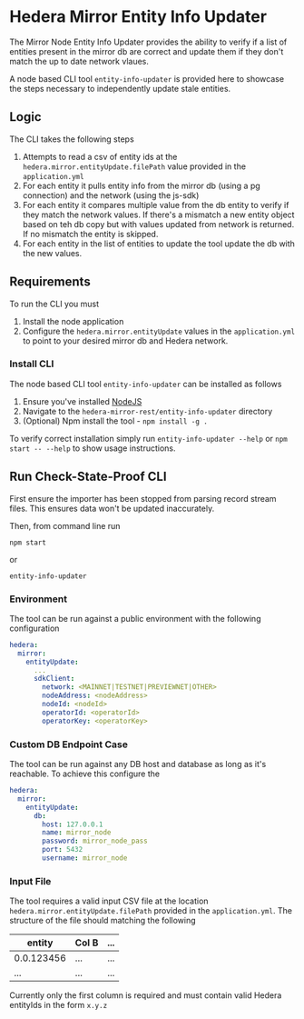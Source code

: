 # Hedera Mirror Entity Info Updater

The Mirror Node Entity Info Updater provides the ability to verify if a list of entities present in the mirror db are correct and update them if they don't match the up to date network vlaues.

A node based CLI tool `entity-info-updater` is provided here to showcase the steps necessary to independently update stale entities.

## Logic
The CLI takes the following steps

1. Attempts to read a csv of entity ids at the `hedera.mirror.entityUpdate.filePath` value provided in the `application.yml`
2. For each entity it pulls entity info from the mirror db (using a pg connection) and the network (using the js-sdk)
3. For each entity it compares multiple value from the db entity to verify if they match the network values.
    If there's a mismatch a new entity object based on teh db copy but with values updated from network is returned.
    If no mismatch the entity is skipped.
4. For each entity in the list of entities to update the tool update the db with the new values.

## Requirements
To run the CLI you must
1. Install the node application
2. Configure the `hedera.mirror.entityUpdate` values in the `application.yml` to point to your desired mirror db and Hedera network.

### Install CLI
The node based CLI tool `entity-info-updater` can be installed as follows
1. Ensure you've installed [NodeJS](https://nodejs.org/en/about/)
2. Navigate to the `hedera-mirror-rest/entity-info-updater` directory
3. (Optional) Npm install the tool -  `npm install -g .`

To verify correct installation simply run `entity-info-updater --help` or `npm start -- --help` to show usage instructions.

## Run Check-State-Proof CLI
First ensure the importer has been stopped from parsing record stream files. This ensures data won't be updated inaccurately.

Then, from command line run

`npm start`

or

`entity-info-updater`

### Environment
The tool can be run against a public environment with the following configuration

```yaml
hedera:
  mirror:
    entityUpdate:
      ...
      sdkClient:
        network: <MAINNET|TESTNET|PREVIEWNET|OTHER>
        nodeAddress: <nodeAddress>
        nodeId: <nodeId>
        operatorId: <operatorId>
        operatorKey: <operatorKey>
```

### Custom DB Endpoint Case
The tool can be run against any DB host and database as long as it's reachable. To achieve this configure the

```yaml
hedera:
  mirror:
    entityUpdate:
      db:
        host: 127.0.0.1
        name: mirror_node
        password: mirror_node_pass
        port: 5432
        username: mirror_node
```

### Input File
The tool requires a valid input CSV file at the location `hedera.mirror.entityUpdate.filePath` provided in the `application.yml`.
The structure of the file should matching the following

| entity        | Col B | ... |
| ------------- |  ---- | --- |
| 0.0.123456    | ...   | ... |
| ...           | ...   | ... |

Currently only the first column is required and must contain valid Hedera entityIds in the form `x.y.z`

